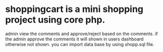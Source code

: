 # shoppingcart is a mini shopping project using core php.
admin view the comments and approve/reject based on the comments.
if the admin approve the comments it will shown in users dashboard otherwise not shown.
you can import data base by using shopp.sql file.
